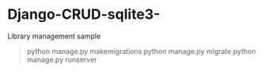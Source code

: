 # Django-CRUD-sqlite3-
Library management sample

> python manage.py makemigrations
> python manage.py migrate
> python manage.py runserver
